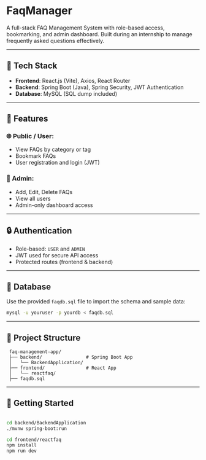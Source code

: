 # FaqManager

A full-stack FAQ Management System with role-based access, bookmarking, and admin dashboard. Built during an internship to manage frequently asked questions effectively.

---

## 🔧 Tech Stack

- **Frontend**: React.js (Vite), Axios, React Router
- **Backend**: Spring Boot (Java), Spring Security, JWT Authentication
- **Database**: MySQL (SQL dump included)

---

## 📌 Features

### 🌐 Public / User:
- View FAQs by category or tag
- Bookmark FAQs
- User registration and login (JWT)

### 🔐 Admin:
- Add, Edit, Delete FAQs
- View all users
- Admin-only dashboard access

---

## 🔒 Authentication

- Role-based: `USER` and `ADMIN`
- JWT used for secure API access
- Protected routes (frontend & backend)

---

## 💾 Database

Use the provided `faqdb.sql` file to import the schema and sample data:
```bash
mysql -u youruser -p yourdb < faqdb.sql
```
---

## 💾 Project Structure
```
 faq-management-app/
 ├── backend/                # Spring Boot App
 │   └── BackendApplication/
 ├── frontend/               # React App
 │   └── reactfaq/
 ├── faqdb.sql
```
---

## 🚀 Getting Started
```bash

cd backend/BackendApplication
./mvnw spring-boot:run

cd frontend/reactfaq
npm install
npm run dev
```
